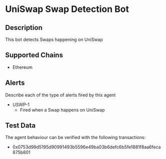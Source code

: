 # UniSwap Swap Detection Bot

## Description

This bot detects Swaps happening on UniSwap

## Supported Chains

- Ethereum

## Alerts

Describe each of the type of alerts fired by this agent

- USWP-1
  - Fired when a Swap happens on UniSwap

## Test Data

The agent behaviour can be verified with the following transactions:

- 0x0753d99d5195d90991493b5596e49ba03b6defc6b5fe1881f8aa6feca875b801
